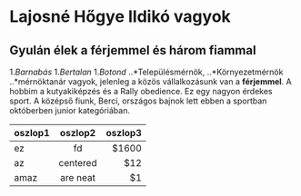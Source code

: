 # Lajosné Hőgye Ildikó vagyok
## Gyulán élek a férjemmel és három fiammal
1._Barnabás_
1.*Bertalan*
1.*_Botond_*
..*Településmérnök, 
..*Környezetmérnök 
..*mérnöktanár vagyok, 
jelenleg a közös vállalkozásunk van a **__férjemmel__**.
A hobbim a kutyakiképzés és a Rally obedience. Ez egy nagyon érdekes sport. A középső fiunk, Berci, országos bajnok lett ebben a sportban októberben junior kategóriában. 

| oszlop1     | oszlop2           | oszlop3  |
| ------------- |:-------------:| -----:|
|ez     | fd | $1600 |
| az      | centered      |   $12 |
| amaz | are neat      |    $1 |